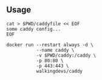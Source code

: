 ## Usage

    cat > $PWD/caddyfile << EOF
    some caddy config...
    EOF    

    docker run --restart always -d \
               --name caddy \
               -v $PWD/caddy:/caddy \
               -p 80:80 \
               -p 443:443 \
               walkingdevs/caddy